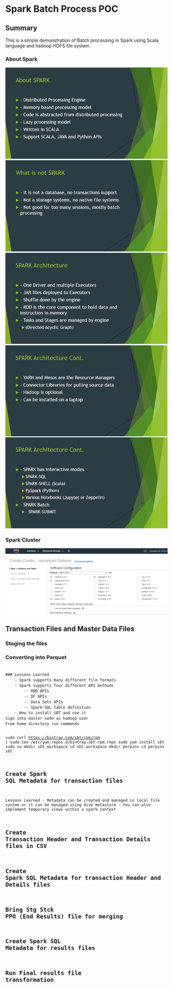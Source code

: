 # Spark Batch Process POC
## Summary
This is a simple demonstration of Batch processing in Spark using Scala language and hadoop HDFS file system. 

### About Spark
![](images/Page1.png)
![](images/Page2.png)
![](images/Page3.png)
![](images/Page4.png)
![](images/Page5.png)

### Spark Cluster
![](images/Pict1.png)

## Transaction Files and Master Data Files
### Staging the files
### Converting into Parquet 
<code insert>
### Lessons Learned
	- Spark supports many different file formats
	- Spark supports four different API methods
		-- RDD APIs
		-- DF APIs
		-- Data Sets APIs
		-- Spark-SQL table definition
	- How to install SBT and use it
Sign into master node as hadoop user
From home directory run commends

sudo curl https://bintray.com/sbt/rpm/rpm | sudo tee /etc/yum.repos.d/bintray-sbt-rpm.repo
sudo yum install sbt
sudo su
mkdir sbt_workspace
cd sbt_workspace
mkdir perpinv
cd perpinv
sbt


## Create Spark SQL Metadata for transaction files
Lessons Learned
	- Metadata can be created and managed in local file system
		or it can be managed using Hive metastore
	- You can also implement temporary views within a spark context
	
## Create Transaction Header and Transaction Details files in CSV

## Create Spark SQL Metadata for transaction Header and Details files

## Bring Stg Stck PPO (End Results) file for merging

## Create Spark SQL Metadata for results files

## Run Final results file transformation

